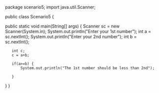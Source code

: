 package scenario5; import java.util.Scanner;

public class Scenario5 {

public static void main(String[] args) {
    Scanner sc = new Scanner(System.in);
    System.out.println("Enter your 1st number");
       int a = sc.nextInt();
       System.out.println("Enter your 2nd number");
       int b = sc.nextInt();
       
       int c;
       c = a+b;
       
       if(a>=b) {
           System.out.println("The 1st number should be less than 2nd");
       
       }
}
}

